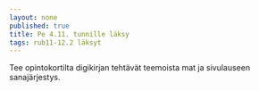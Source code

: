 ```yaml
---
layout: none
published: true
title: Pe 4.11. tunnille läksy
tags: rub11-12.2 läksyt
---
```

Tee opintokortilta digikirjan tehtävät teemoista mat ja sivulauseen sanajärjestys.
